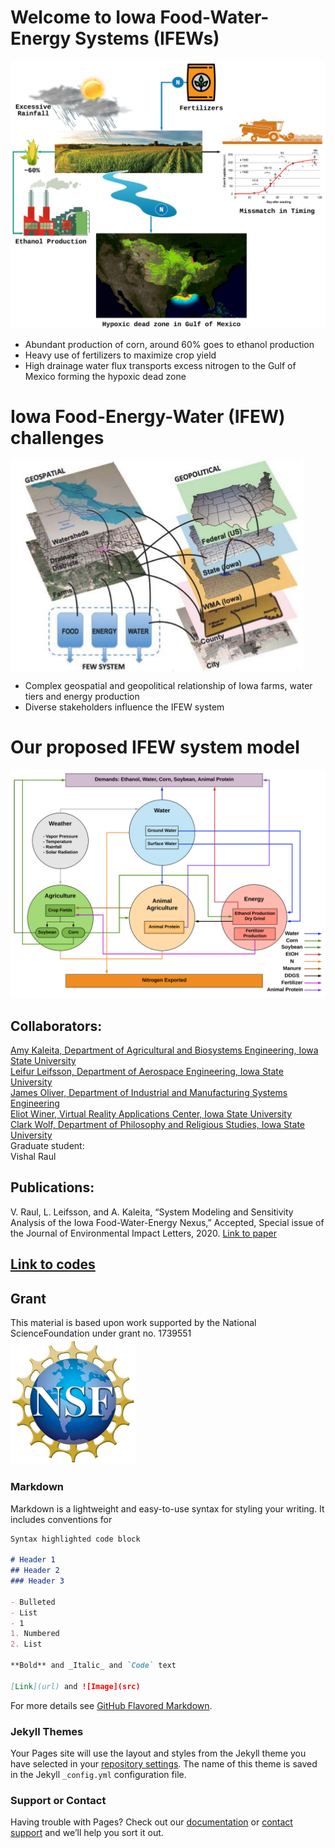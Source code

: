 # Welcome to Iowa Food-Water-Energy Systems (IFEWs) 


![Image of deadzone](Images/dead_zone.png)

- Abundant production of corn, around 60% goes to ethanol production
- Heavy use of fertilizers to maximize crop yield
- High drainage water flux transports excess nitrogen to the Gulf of Mexico forming the hypoxic dead zone 

# Iowa Food-Energy-Water (IFEW) challenges
<img align="center" src="Images/FEW_crisis_iowa.png">

- Complex geospatial and geopolitical relationship of Iowa farms, water tiers and energy production  
- Diverse stakeholders influence the IFEW system  

# Our proposed IFEW system model
<img src="Images/IFEW_model3.png">

## Collaborators:
[Amy Kaleita, Department of Agricultural and Biosystems Engineering, Iowa State University](https://www.abe.iastate.edu/amy-kaleita/)  
[Leifur Leifsson, Department of Aerospace Engineering, Iowa State University](https://www.aere.iastate.edu/leifur/)  
[James Oliver, Department of Industrial and Manufacturing Systems Engineering](https://www.imse.iastate.edu/directory/profile/oliver/)  
[Eliot Winer, Virtual Reality Applications Center, Iowa State University](https://www.brain.vpresearch.iastate.edu/people/eliot-winer)  
[Clark Wolf, Department of Philosophy and Religious Studies, Iowa State University](https://www.philrs.iastate.edu/directory/clark-wolf/)  
Graduate student:  
Vishal Raul

## Publications:
V. Raul, L. Leifsson, and A. Kaleita, “System Modeling and Sensitivity Analysis of the Iowa Food-Water-Energy Nexus,” Accepted, Special issue of the Journal of Environmental Impact Letters, 2020. [Link to paper](https://github.com/ifews/IFEWs/tree/gh-pages/Papers) 

## [Link to codes](https://github.com/ifews/IFEWs/tree/gh-pages/Codes) 


## Grant
This material is based upon work supported by the National ScienceFoundation under grant no.  1739551  
<img src="Images/NSF_Logo.png" width="200">




### Markdown

Markdown is a lightweight and easy-to-use syntax for styling your writing. It includes conventions for

```markdown
Syntax highlighted code block

# Header 1
## Header 2
### Header 3

- Bulleted
- List
- 1
1. Numbered
2. List

**Bold** and _Italic_ and `Code` text

[Link](url) and ![Image](src)
```

For more details see [GitHub Flavored Markdown](https://guides.github.com/features/mastering-markdown/).




### Jekyll Themes

Your Pages site will use the layout and styles from the Jekyll theme you have selected in your [repository settings](https://github.com/ifews/ifews/settings). The name of this theme is saved in the Jekyll `_config.yml` configuration file.

### Support or Contact

Having trouble with Pages? Check out our [documentation](https://docs.github.com/categories/github-pages-basics/) or [contact support](https://github.com/contact) and we’ll help you sort it out.
